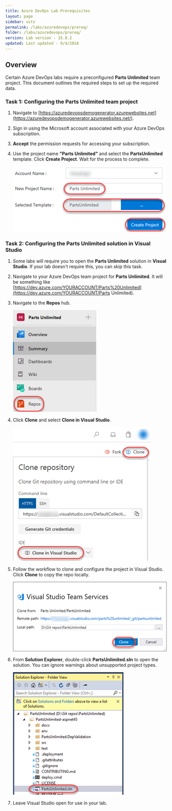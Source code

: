 ```yaml
---
title: Azure DevOps Lab Prerequisites
layout: page
sidebar: vsts
permalink: /labs/azuredevops/prereq/
folder: /labs/azuredevops/prereq/
version: Lab version - 15.8.2
updated: Last updated - 9/4/2018
---
```


<a name="Overview"></a>
## Overview ##
Certain Azure DevOps labs require a preconfigured **Parts Unlimited** team project. This document outlines the required steps to set up the required data.


<a name="Ex1Task1"></a>
### Task 1: Configuring the Parts Unlimited team project ###

1. Navigate to [https://azuredevopsdemogenerator.azurewebsites.net](https://azuredevopsdemogenerator.azurewebsites.net/).

1. Sign in using the Microsoft account associated with your Azure DevOps subscription.

1. **Accept** the permission requests for accessing your subscription.

1. Use the project name **"Parts Unlimited"** and select the **PartsUnlimited** template. Click **Create Project**. Wait for the process to complete.

    ![](images/000.png)

<a name="Ex1Task2"></a>
### Task 2: Configuring the Parts Unlimited solution in Visual Studio ###

1. Some labs will require you to open the **Parts Unlimited** solution in **Visual Studio**. If your lab doesn't require this, you can skip this task.

1. Navigate to your Azure DevOps team project for **Parts Unlimited**. It will be something like [https://dev.azure.com/YOURACCOUNT/Parts%20Unlimited](https://dev.azure.com/YOURACCOUNT/Parts Unlimited).

1. Navigate to the **Repos** hub.

    ![](images/001.png)

1. Click **Clone** and select **Clone in Visual Studio**.

    ![](images/002.png)

1. Follow the workflow to clone and configure the project in Visual Studio. Click **Clone** to copy the repo locally.

    ![](images/003.png)

1. From **Solution Explorer**, double-click **PartsUnlimited.sln** to open the solution. You can ignore warnings about unsupported project types.

    ![](images/004.png)

1. Leave Visual Studio open for use in your lab.

